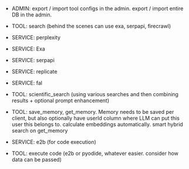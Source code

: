 - ADMIN: export / import tool configs in the admin. export / import entire DB in the admin.

- TOOL: search (behind the scenes can use exa, serpapi, firecrawl)

- SERVICE: perplexity

- SERVICE: Exa

- SERVICE: serpapi

- SERVICE: replicate

- SERVICE: fal

- TOOL: scientific_search (using various searches and then combining results + optional prompt enhancement)

- TOOL: save_memory, get_memory. Memory needs to be saved per client, but also optionally have userId column where LLM can put this user this belongs to. calculate embeddings automatically. smart hybrid search on get_memory

- SERVICE: e2b (for code execution)

- TOOL: execute code (e2b or pyodide, whatever easier. consider how data can be passed)